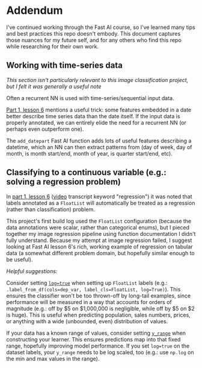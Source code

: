 # Addendum

I've continued working through the Fast AI course, so I've learned many tips and best practices this repo doesn't embody. This document captures those nuances for my future self, and for any others who find this repo while researching for their own work.

## Working with time-series data

*This section isn't particularly relevant to this image classification project, but I felt it was generally a useful note*

Often a recurrent NN is used with time-series/sequential input data. 

[Part 1, lesson 6](https://github.com/hiromis/notes/blob/master/Lesson6.md#time-series-and-add_datepart-1321) mentions a useful trick: some features embedded in a date better describe time series data than the date itself. If the input data is properly annotated, we can entirely elide the need for a recurrent NN (or perhaps even outperform one).

The `add_datepart` Fast AI function adds lots of useful features describing a datetime, which an NN can then extract patterns from (day of week, day of month, is month start/end, month of year, is quarter start/end, etc).

## Classifying to a continuous variable (e.g.: solving a regression problem)

In [part 1, lesson 6](https://github.com/hiromis/notes/blob/master/Lesson6.md#categorical-and-continuous-variables-2223) ([video](https://course.fast.ai/videos/?lesson=6) transcript keyword "regression") it was noted that labels annotated as a `FloatList` will automatically be treated as a regression (rather than classification) problem.

This project's first build log used the `FloatList` configuration (because the data annotations were scalar, rather than categorical enums), but I pieced together my image regression pipeline using function documentation I didn't fully understand. Because my attempt at image regression failed, I suggest looking at Fast AI lesson 6's rich, working example of regression on tabular data (a somewhat different problem domain, but hopefully similar enough to be useful).

*Helpful suggestions:*

Consider setting [`log=true`](https://github.com/hiromis/notes/blob/master/Lesson6.md#reminder-about-doc-2509) when setting up `FloatList` labels (e.g.: `.label_from_df(cols=dep_var, label_cls=FloatList, log=True)`). This ensures the classifier won't be too thrown-off by long-tail examples, since performance will be measured in a way that accounts for orders of magnitude (e.g.: off by $5 on $1,000,000 is negligible, while off by $5 on $2 is huge). This is useful when predicting population, sales numbers, prices, or anything with a wide (unbounded, even) distribution of values.

If your data has a known range of values, consider setting [`y_range`](https://github.com/hiromis/notes/blob/master/Lesson6.md#y_range-2712) when constructing your learner. This ensures predictions map into that fixed range, hopefully improving model performance. If you set `log=true` on the dataset labels, your `y_range` needs to be log scaled, too (e.g.: use `np.log` on the min and max values in the range).

